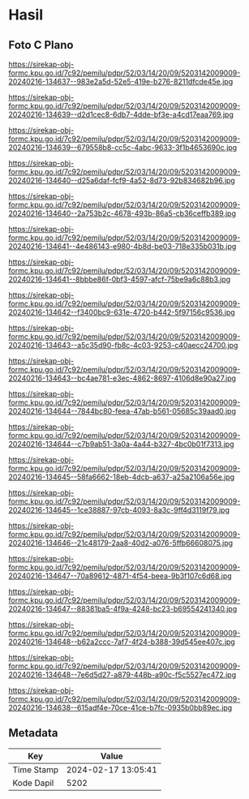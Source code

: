 # Hasil

## Foto C Plano

https://sirekap-obj-formc.kpu.go.id/7c92/pemilu/pdpr/52/03/14/20/09/5203142009009-20240216-134637--983e2a5d-52e5-419e-b276-8211dfcde45e.jpg

https://sirekap-obj-formc.kpu.go.id/7c92/pemilu/pdpr/52/03/14/20/09/5203142009009-20240216-134639--d2d1cec8-6db7-4dde-bf3e-a4cd17eaa769.jpg

https://sirekap-obj-formc.kpu.go.id/7c92/pemilu/pdpr/52/03/14/20/09/5203142009009-20240216-134639--679558b8-cc5c-4abc-9633-3f1b4653690c.jpg

https://sirekap-obj-formc.kpu.go.id/7c92/pemilu/pdpr/52/03/14/20/09/5203142009009-20240216-134640--d25a6daf-fcf9-4a52-8d73-92b834682b96.jpg

https://sirekap-obj-formc.kpu.go.id/7c92/pemilu/pdpr/52/03/14/20/09/5203142009009-20240216-134640--2a753b2c-4678-493b-86a5-cb36ceffb389.jpg

https://sirekap-obj-formc.kpu.go.id/7c92/pemilu/pdpr/52/03/14/20/09/5203142009009-20240216-134641--4e486143-e980-4b8d-be03-718e335b031b.jpg

https://sirekap-obj-formc.kpu.go.id/7c92/pemilu/pdpr/52/03/14/20/09/5203142009009-20240216-134641--8bbbe86f-0bf3-4597-afcf-75be9a6c88b3.jpg

https://sirekap-obj-formc.kpu.go.id/7c92/pemilu/pdpr/52/03/14/20/09/5203142009009-20240216-134642--f3400bc9-631e-4720-b442-5f97156c9536.jpg

https://sirekap-obj-formc.kpu.go.id/7c92/pemilu/pdpr/52/03/14/20/09/5203142009009-20240216-134643--a5c35d90-fb8c-4c03-9253-c40aecc24700.jpg

https://sirekap-obj-formc.kpu.go.id/7c92/pemilu/pdpr/52/03/14/20/09/5203142009009-20240216-134643--bc4ae781-e3ec-4862-8697-4106d8e90a27.jpg

https://sirekap-obj-formc.kpu.go.id/7c92/pemilu/pdpr/52/03/14/20/09/5203142009009-20240216-134644--7844bc80-feea-47ab-b561-05685c39aad0.jpg

https://sirekap-obj-formc.kpu.go.id/7c92/pemilu/pdpr/52/03/14/20/09/5203142009009-20240216-134644--c7b9ab51-3a0a-4a44-b327-4bc0b01f7313.jpg

https://sirekap-obj-formc.kpu.go.id/7c92/pemilu/pdpr/52/03/14/20/09/5203142009009-20240216-134645--58fa6662-18eb-4dcb-a637-a25a2106a56e.jpg

https://sirekap-obj-formc.kpu.go.id/7c92/pemilu/pdpr/52/03/14/20/09/5203142009009-20240216-134645--1ce38887-97cb-4093-8a3c-9ff4d3119f79.jpg

https://sirekap-obj-formc.kpu.go.id/7c92/pemilu/pdpr/52/03/14/20/09/5203142009009-20240216-134646--21c48179-2aa8-40d2-a076-5ffb66608075.jpg

https://sirekap-obj-formc.kpu.go.id/7c92/pemilu/pdpr/52/03/14/20/09/5203142009009-20240216-134647--70a89612-4871-4f54-beea-9b3f107c6d68.jpg

https://sirekap-obj-formc.kpu.go.id/7c92/pemilu/pdpr/52/03/14/20/09/5203142009009-20240216-134647--88381ba5-4f9a-4248-bc23-b69554241340.jpg

https://sirekap-obj-formc.kpu.go.id/7c92/pemilu/pdpr/52/03/14/20/09/5203142009009-20240216-134648--b62a2ccc-7af7-4f24-b388-39d545ee407c.jpg

https://sirekap-obj-formc.kpu.go.id/7c92/pemilu/pdpr/52/03/14/20/09/5203142009009-20240216-134648--7e6d5d27-a879-448b-a90c-f5c5527ec472.jpg

https://sirekap-obj-formc.kpu.go.id/7c92/pemilu/pdpr/52/03/14/20/09/5203142009009-20240216-134638--615adf4e-70ce-41ce-b7fc-0935b0bb89ec.jpg


## Metadata

| Key        | Value               |
| ---------- | ------------------- |
| Time Stamp | 2024-02-17 13:05:41 |
| Kode Dapil | 5202                |



